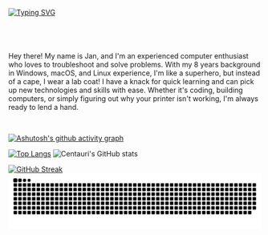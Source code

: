 [![Typing SVG](https://readme-typing-svg.demolab.com?font=Open+Sans&weight=900&size=34&pause=1000&width=435&lines=The+Architect;Nokrato;JanGyga;The+Guy)](https://nokrato.github.io/)<h1></h1>
<br>

<span onclick="location.href='https://nokrato.github.io/';" style="cursor: pointer; text-decoration: none; color: inherit;">Hey there! My name is Jan, and I'm an experienced computer enthusiast who loves to troubleshoot and solve problems. With my 8 years background in Windows, macOS, and Linux experience, I'm like a superhero, but instead of a cape, I wear a lab coat! I have a knack for quick learning and can pick up new technologies and skills with ease. Whether it's coding, building computers, or simply figuring out why your printer isn't working, I'm always ready to lend a hand.</span>








<br>

[![Ashutosh's github activity graph](https://github-readme-activity-graph.cyclic.app/graph?username=Nokrato&theme=github-compact)](https://github.com/Nokrato/github-readme-activity-graph)

[![Top Langs](https://github-readme-stats.vercel.app/api/top-langs/?username=Nokrato&layout=compact&theme=react)](https://github.com/anuraghazra/github-readme-stats) ![Centauri's GitHub stats](https://github-readme-stats.vercel.app/api?username=Nokrato&theme=react&show_icons=true)

[![GitHub Streak](https://github-readme-streak-stats.herokuapp.com?user=Nokrato&theme=gruvbox&hide_border=true&date_format=M%20j%5B%2C%20Y%5D&background=FFFFFF00&ring=494963&dates=DFF9FF)](https://git.io/streak-stats)
  <img src="https://github.com/Nokrato/Nokrato/blob/output/github-contribution-grid-snake.svg" alt="commit-snake">
